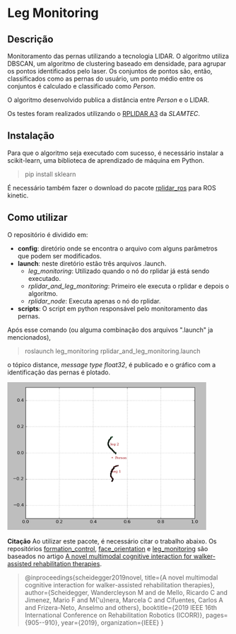 #  Leg Monitoring
## Descrição
Monitoramento das pernas utilizando a tecnologia LIDAR.  O algoritmo utiliza DBSCAN, um algoritmo de clustering baseado em densidade, para agrupar os pontos identificados pelo laser. Os conjuntos de pontos são, então, classificados como as pernas do usuário, um ponto médio entre os conjuntos é calculado e classificado como *Person*. 

O algoritmo desenvolvido publica a distância entre *Person* e o LIDAR. 

Os testes foram realizados utilizando o [RPLIDAR A3](https://www.slamtec.com/en/Lidar/A3) da *SLAMTEC*.

## Instalação
Para que o algoritmo seja executado com sucesso, é necessário instalar a scikit-learn, uma biblioteca de aprendizado de máquina em Python.
>pip install sklearn

É necessário também fazer o download do pacote [rplidar_ros](https://index.ros.org//p/rplidar_ros/#kinetic) para ROS kinetic.

## Como utilizar
O repositório é dividido em:
* **config**: diretório onde se encontra o arquivo com alguns parâmetros que podem ser modificados.
* **launch**: neste diretório estão três arquivos .launch. 
	* *leg_monitoring*: Utilizado quando o nó do rplidar já está sendo executado.
	* *rplidar_and_leg_monitoring*: Primeiro ele executa o rplidar e depois o algoritmo.
	* *rplidar_node*: Executa apenas o nó do rplidar.
* **scripts**: O script em python  responsável pelo monitoramento das pernas.

Após esse comando (ou alguma combinação dos arquivos ".launch" ja mencionados),
>roslaunch leg_monitoring rplidar_and_leg_monitoring.launch

o tópico distance, *message type float32*, é publicado e o gráfico com a identificação das pernas é plotado.

<img src="images/leg_monitoring.png" width="450">

**Citação**
Ao utilizar este pacote, é necessário citar o trabalho abaixo. Os repositórios [formation_control](https://github.com/ufescloudwalker/formation_control), [face_orientation](https://github.com/ufescloudwalker/face_orientation) e [leg_monitoring](https://github.com/ufescloudwalker/leg_monitoring) são baseados no artigo [A novel multimodal cognitive interaction for walker-assisted rehabilitation therapies](https://ieeexplore.ieee.org/abstract/document/8779469/).

>@inproceedings{scheidegger2019novel,
  title={A novel multimodal cognitive interaction for walker-assisted rehabilitation therapies},
  author={Scheidegger, Wandercleyson M and de Mello, Ricardo C and Jimenez, Mario F and M{\'u}nera, Marcela C and Cifuentes, Carlos A and Frizera-Neto, Anselmo and others},
  booktitle={2019 IEEE 16th International Conference on Rehabilitation Robotics (ICORR)},
  pages={905--910},
  year={2019},
  organization={IEEE}
}
